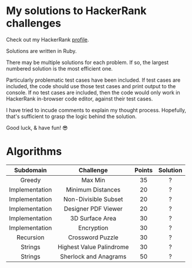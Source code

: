 # My solutions to HackerRank challenges

Check out my HackerRank [profile](https://www.hackerrank.com/suman_vanan).

Solutions are written in Ruby.

There may be multiple solutions for each problem. If so, the largest numbered solution is the most efficient one.

Particularly problematic test cases have been included. 
If test cases are included, the code should use those test cases and print output to the console. 
If no test cases are included, then the code would only work in HackerRank in-browser code editor, against their test cases.

I have tried to incude comments to explain my thought process. Hopefully, that's sufficient to grasp the logic behind the solution.

Good luck, & have fun! :sunglasses:

# Algorithms

| Subdomain      | Challenge                | Points | Solution |
| :------------: | :----------------------: | :----: | :------: |
| Greedy         | Max Min                  | 35     | ?        |
| Implementation | Minimum Distances        | 20     | ?        |
| Implementation | Non-Divisible Subset     | 20     | ?        |
| Implementation | Designer PDF Viewer      | 20     | ?        |
| Implementation | 3D Surface Area          | 30     | ?        |
| Implementation | Encryption               | 30     | ?        |
| Recursion      | Crossword Puzzle         | 30     | ?        |
| Strings        | Highest Value Palindrome | 30     | ?        |
| Strings        | Sherlock and Anagrams    | 50     | ?        |





